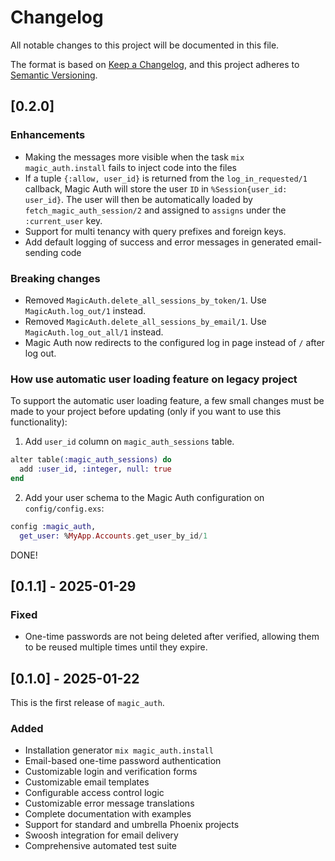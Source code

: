 # Changelog

All notable changes to this project will be documented in this file.

The format is based on [Keep a Changelog](https://keepachangelog.com/en/1.0.0/),
and this project adheres to [Semantic Versioning](https://semver.org/spec/v2.0.0.html).

## [0.2.0]

### Enhancements

  - Making the messages more visible when the task `mix magic_auth.install` fails to inject code into the files
  - If a tuple `{:allow, user_id}` is returned from the `log_in_requested/1` callback, Magic Auth will store the user `ID` in 
    `%Session{user_id: user_id}`. The user will then be automatically loaded by `fetch_magic_auth_session/2` and assigned 
    to `assigns` under the `:current_user` key.
  - Support for multi tenancy with query prefixes and foreign keys.
  - Add default logging of success and error messages in generated email-sending code

### Breaking changes
  - Removed `MagicAuth.delete_all_sessions_by_token/1`. Use `MagicAuth.log_out/1` instead.
  - Removed `MagicAuth.delete_all_sessions_by_email/1`. Use `MagicAuth.log_out_all/1` instead.
  - Magic Auth now redirects to the configured log in page instead of `/` after log out.

### How use automatic user loading feature on legacy project

  To support the automatic user loading feature, a few small changes must be made to your project before updating (only if you want to use this functionality):

  1. Add `user_id` column on `magic_auth_sessions` table.
  ```elixir
  alter table(:magic_auth_sessions) do
    add :user_id, :integer, null: true
  end
  ```

  2. Add your user schema to the Magic Auth configuration on `config/config.exs`:
  ```elixir
  config :magic_auth,
    get_user: %MyApp.Accounts.get_user_by_id/1
  ```

  DONE!

## [0.1.1] - 2025-01-29

### Fixed

  - One-time passwords are not being deleted after verified, allowing them to be reused multiple times until they expire.

## [0.1.0] - 2025-01-22

This is the first release of `magic_auth`.

### Added
- Installation generator `mix magic_auth.install`
- Email-based one-time password authentication
- Customizable login and verification forms
- Customizable email templates
- Configurable access control logic
- Customizable error message translations
- Complete documentation with examples
- Support for standard and umbrella Phoenix projects
- Swoosh integration for email delivery
- Comprehensive automated test suite

